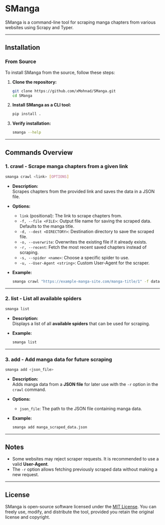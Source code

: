 # SManga

SManga is a command-line tool for scraping manga chapters from various websites using Scrapy and Typer.

______________________________________________________________________

## **Installation**

### **From Source**

To install SManga from the source, follow these steps:

1. **Clone the repository:**

   ```bash
   git clone https://github.com/xMohnad/SManga.git
   cd SManga
   ```

1. **Install SManga as a CLI tool:**

   ```bash
   pip install .
   ```

1. **Verify installation:**

   ```bash
   smanga --help
   ```

______________________________________________________________________

## **Commands Overview**

### 1. **crawl** - Scrape manga chapters from a given link

```bash
smanga crawl <link> [OPTIONS]
```

- **Description:**\
  Scrapes chapters from the provided link and saves the data in a JSON file.

- **Options:**

  - `link` (positional): The link to scrape chapters from.
  - `-f, --file <FILE>`: Output file name for saving the scraped data. Defaults to the manga title.
  - `-d, --dest <DIRECTORY>`: Destination directory to save the scraped file.
  - `-o, --overwrite`: Overwrites the existing file if it already exists.
  - `-r, --recent`: Fetch the most recent saved chapters instead of scraping.
  - `-s, --spider <name>`: Choose a specific spider to use.
  - `-u, --User-Agent <string>`: Custom User-Agent for the scraper.

- **Example:**

  ```bash
  smanga crawl "https://example-manga-site.com/manga-title/1" -f data.json -o -u "Custom-Agent"
  ```

______________________________________________________________________

### 2. **list** - List all available spiders

```bash
smanga list
```

- **Description:**\
  Displays a list of all **available spiders** that can be used for scraping.

- **Example:**

  ```bash
  smanga list
  ```

______________________________________________________________________

### 3. **add** - Add manga data for future scraping

```bash
smanga add <json_file>
```

- **Description:**\
  Adds manga data from a **JSON file** for later use with the `-r` option in the `crawl` command.

- **Options:**

  - `json_file`: The path to the JSON file containing manga data.

- **Example:**

  ```bash
  smanga add manga_scraped_data.json
  ```

______________________________________________________________________

## **Notes**

- Some websites may reject scraper requests. It is recommended to use a valid **User-Agent**.
- The `-r` option allows fetching previously scraped data without making a new request.

______________________________________________________________________

## **License**

SManga is open-source software licensed under the [MIT License](https://opensource.org/licenses/MIT). You can freely use, modify, and distribute the tool, provided you retain the original license and copyright.
